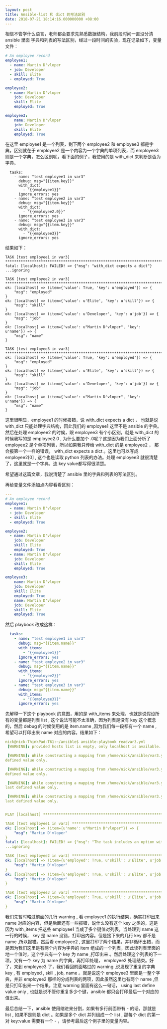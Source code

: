 ```yaml
---
layout: post
title: Ansible-list 和 dict 的写法区别
date: 2018-07-21 18:14:16.000000000 +08:00
---
```


相信不管学什么语言，老师都会要求先熟悉数据结构，我前段时间一直没分清 ansible 里面 字典和列表的写法区别，经过一段时间的实验，现在记录如下，变量文件：

```yaml
# An employee record
employee1:
  - name: Martin D'vloper
  - job: Developer
  - skill: Elite
  - employed: True

employee2:
  - name: Martin D'vloper
    job: Developer
    skill: Elite
    employed: True

employee3:
    name: Martin D'vloper
    job: Developer
    skill: Elite
    employed: True
```

在这里 employee1 是一个列表，剩下两个 employee2 和 employee3 都是字典，区别就在于 employee2 是一个内容为一个字典的单项列表，而 employee3 则是一个字典，怎么区别呢，看下面的例子，我使用的是 with_dict 来判断是否为字典。

```
  tasks:
    - name: "test employee1 in var3"
      debug: msg="{{item.key}}"
      with_dict:
        - "{{employee1}}"
      ignore_errors: yes
    - name: "test employee2 in var3"
      debug: msg="{{item.key}}"
      with_dict:
        - "{{employee2.0}}"
      ignore_errors: yes
    - name: "test employee3 in var3"
      debug: msg="{{item.key}}"
      with_dict:
        - "{{employee3}}"
      ignore_errors: yes
```

结果如下：

```
TASK [test employee1 in var3] **************************************************************************************************************
fatal: [localhost]: FAILED! => {"msg": "with_dict expects a dict"}
...ignoring

TASK [test employee2 in var3] **************************************************************************************************************
ok: [localhost] => (item={'value': True, 'key': u'employed'}) => {
    "msg": "employed"
}
ok: [localhost] => (item={'value': u'Elite', 'key': u'skill'}) => {
    "msg": "skill"
}
ok: [localhost] => (item={'value': u'Developer', 'key': u'job'}) => {
    "msg": "job"
}
ok: [localhost] => (item={'value': u"Martin D'vloper", 'key': u'name'}) => {
    "msg": "name"
}

TASK [test employee3 in var3] **************************************************************************************************************
ok: [localhost] => (item={'value': True, 'key': u'employed'}) => {
    "msg": "employed"
}
ok: [localhost] => (item={'value': u'Elite', 'key': u'skill'}) => {
    "msg": "skill"
}
ok: [localhost] => (item={'value': u'Developer', 'key': u'job'}) => {
    "msg": "job"
}
ok: [localhost] => (item={'value': u"Martin D'vloper", 'key': u'name'}) => {
    "msg": "name"
}
```

这里很明显，employee1 的时候报错，说 with_dict expects a dict ， 也就是说 with_dict 只能处理字典结构，因此我们的 employee1 这里不是 ansible 的字典。然后在处理 employee2 的时候，跟 employee3 有个小区别，就是 with_dict 的时候我写的是 employee2.0 , 为什么要加个 .0呢？这是因为我们上面分析了 employee2 是个单项列表，所以如果我只传给 with_dict 的是 employee2 ， 那会报第一个一样的错误， with_dict expects a dict 。这里也可以写成 employee2[0] , 这个也是读取 python 列表的办法。处理 employee3 就很清楚了，这里就是一个字典，连 key value都写得很清楚。

希望通过这篇文章，我说清楚了 ansible 里的字典和列表的写法区别。

再给变量文件添加点内容看看区别：

```yaml
---
# An employee record
employee1:
  - name: Martin D'vloper
  - job: Developer
  - skill: Elite
  - employed: True

employee2:
  - name: Martin D'vloper
    job: Developer
    skill: Elite
    employed: True
  - name: Martin D'vloper
    job: Developer
    skill: Elite
    employed: True

employee3:
    name: Martin D'vloper
    job: Developer
    skill: Elite
    employed: True
    name: Martin D'vloper
    job: Developer
    skill: Elite
    employed: True
```

然后 playbook 改成这样：

```yaml
  tasks:
    - name: "test employee1 in var3"
      debug: msg="{{item.name}}"
      with_items:
        - "{{employee1}}"
      ignore_errors: yes
    - name: "test employee2 in var3"
      debug: msg="{{item.name}}"
      with_items:
        - "{{employee2}}"
      ignore_errors: yes
    - name: "test employee3 in var3"
      debug: msg="{{item.name}}"
      with_items:
        - "{{employee3}}"
      ignore_errors: yes
```

先解释一下这个 playbook 的意图，用的是 with_items 来处理，也就是说假设所有的变量都是列表 list , 这个说法可能不太准确，因为列表是没有 key 这个概念的，然后 debug 的时候使用的是 item.name ,因为我们每一段都有一个 name , 希望可以打印出来 name 对应的内容。结果如下：

```yaml
nick@nick-ThinkPad-T61:~/ansible$ ansible-playbook readvar3.yml
 [WARNING]: provided hosts list is empty, only localhost is available. Note that the implicit localhost does not match 'all'

 [WARNING]: While constructing a mapping from /home/nick/ansible/var3.yml, line 20, column 5, found a duplicate dict key (name). Using last
defined value only.

 [WARNING]: While constructing a mapping from /home/nick/ansible/var3.yml, line 20, column 5, found a duplicate dict key (job). Using last
defined value only.

 [WARNING]: While constructing a mapping from /home/nick/ansible/var3.yml, line 20, column 5, found a duplicate dict key (skill). Using
last defined value only.

 [WARNING]: While constructing a mapping from /home/nick/ansible/var3.yml, line 20, column 5, found a duplicate dict key (employed). Using
last defined value only.


PLAY [localhost] ***************************************************************************************************************************

TASK [test employee1 in var3] **************************************************************************************************************
ok: [localhost] => (item={u'name': u"Martin D'vloper"}) => {
    "msg": "Martin D'vloper"
}
fatal: [localhost]: FAILED! => {"msg": "The task includes an option with an undefined variable. The error was: 'dict object' has no attribute 'name'\n\nThe error appears to have been in '/home/nick/ansible/readvar3.yml': line 8, column 7, but may\nbe elsewhere in the file depending on the exact syntax problem.\n\nThe offending line appears to be:\n\n  tasks:\n    - name: \"test employee1 in var3\"\n      ^ here\n"}
...ignoring

TASK [test employee2 in var3] **************************************************************************************************************
ok: [localhost] => (item={u'employed': True, u'skill': u'Elite', u'job': u'Developer', u'name': u"Martin D'vloper"}) => {
    "msg": "Martin D'vloper"
}
ok: [localhost] => (item={u'employed': True, u'skill': u'Elite', u'job': u'Developer', u'name': u"Martin D'vloper"}) => {
    "msg": "Martin D'vloper"
}

TASK [test employee3 in var3] **************************************************************************************************************
ok: [localhost] => (item={u'employed': True, u'skill': u'Elite', u'job': u'Developer', u'name': u"Martin D'vloper"}) => {
    "msg": "Martin D'vloper"
}
```

我们先暂时略过前面的几行 warning , 看 employee1 的执行结果，确实打印出来 name 对应的内容，但是后面还有一些报错，说什么没有这个 key 之类的，这是因为 with_items 把这些 employee1 当成了多个键值对列表，当处理到 name 这一行的时候， key 是 name 没错，打印出内容。但是接下来的几行 key 都不是 name ,所以报错。然后看 employee2 , 这里打印了两个结果，并非循环出错，而是因为我们这里是有两个内容为字典的 item 组成的一个列表，因此读列表里面的地一个值时，这个字典有一个 key 为 name ,打印出来 。然后处理这个列表的下一项，又有一个 key 为 name  的字典，再打印处理， employee2 处理结束。好了，来到 employee3 了，我们看回前面略过的 warning ,说发现了重复的字典 key , 有 employed , skill , job, name 。就是说这个 employee3 里面是一整个字典，并非 employee2 那样的分成列表的两项，因此虽然这里也有两个 name ,但是只打印出来一个结果。注意 warning  里面有这么一句话， using last define value only , 也就是说不管你重复多少个键，ansible 都只会打印最后一个对应的值出来。

最后总结一下，ansible 使用缩进来分割，如果有多行前面带有 - 的话，那就是 list , 如果不是则是 dict 。如果是多个 dict 并列组成一个 list , 那每个 dict 的第一对 key:value 需要有一个 - ，请参考最后这个例子里的变量内容。
